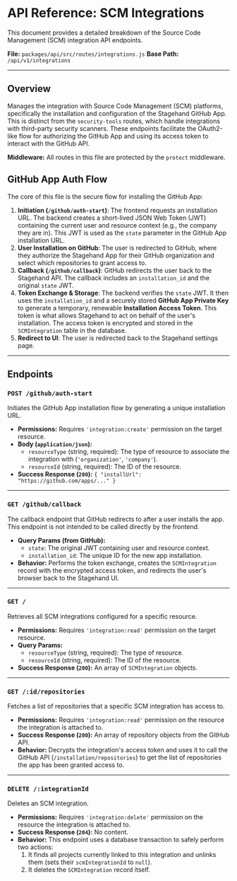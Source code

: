 # API Reference: SCM Integrations

This document provides a detailed breakdown of the Source Code Management (SCM) integration API endpoints.

**File:** `packages/api/src/routes/integrations.js`
**Base Path:** `/api/v1/integrations`

---

## Overview

Manages the integration with Source Code Management (SCM) platforms, specifically the installation and configuration of the Stagehand GitHub App. This is distinct from the `security-tools` routes, which handle integrations with third-party security scanners. These endpoints facilitate the OAuth2-like flow for authorizing the GitHub App and using its access token to interact with the GitHub API.

**Middleware:** All routes in this file are protected by the `protect` middleware.

## GitHub App Auth Flow

The core of this file is the secure flow for installing the GitHub App:

1.  **Initiation (`/github/auth-start`)**: The frontend requests an installation URL. The backend creates a short-lived JSON Web Token (JWT) containing the current user and resource context (e.g., the company they are in). This JWT is used as the `state` parameter in the GitHub App installation URL.
2.  **User Installation on GitHub**: The user is redirected to GitHub, where they authorize the Stagehand App for their GitHub organization and select which repositories to grant access to.
3.  **Callback (`/github/callback`)**: GitHub redirects the user back to the Stagehand API. The callback includes an `installation_id` and the original `state` JWT.
4.  **Token Exchange & Storage**: The backend verifies the `state` JWT. It then uses the `installation_id` and a securely stored **GitHub App Private Key** to generate a temporary, renewable **Installation Access Token**. This token is what allows Stagehand to act on behalf of the user's installation. The access token is encrypted and stored in the `SCMIntegration` table in the database.
5.  **Redirect to UI**: The user is redirected back to the Stagehand settings page.

---

## Endpoints

### `POST /github/auth-start`

Initiates the GitHub App installation flow by generating a unique installation URL.

*   **Permissions:** Requires `'integration:create'` permission on the target resource.
*   **Body (`application/json`):**
    *   `resourceType` (string, required): The type of resource to associate the integration with (`'organization'`, `'company'`).
    *   `resourceId` (string, required): The ID of the resource.
*   **Success Response (`200`):** `{ "installUrl": "https://github.com/apps/..." }`

---

### `GET /github/callback`

The callback endpoint that GitHub redirects to after a user installs the app. This endpoint is not intended to be called directly by the frontend.

*   **Query Params (from GitHub):**
    *   `state`: The original JWT containing user and resource context.
    *   `installation_id`: The unique ID for the new app installation.
*   **Behavior:** Performs the token exchange, creates the `SCMIntegration` record with the encrypted access token, and redirects the user's browser back to the Stagehand UI.

---

### `GET /`

Retrieves all SCM integrations configured for a specific resource.

*   **Permissions:** Requires `'integration:read'` permission on the target resource.
*   **Query Params:**
    *   `resourceType` (string, required): The type of resource.
    *   `resourceId` (string, required): The ID of the resource.
*   **Success Response (`200`):** An array of `SCMIntegration` objects.

---

### `GET /:id/repositories`

Fetches a list of repositories that a specific SCM integration has access to.

*   **Permissions:** Requires `'integration:read'` permission on the resource the integration is attached to.
*   **Success Response (`200`):** An array of repository objects from the GitHub API.
*   **Behavior:** Decrypts the integration's access token and uses it to call the GitHub API (`/installation/repositories`) to get the list of repositories the app has been granted access to.

---

### `DELETE /:integrationId`

Deletes an SCM integration.

*   **Permissions:** Requires `'integration:delete'` permission on the resource the integration is attached to.
*   **Success Response (`204`):** No content.
*   **Behavior:** This endpoint uses a database transaction to safely perform two actions:
    1.  It finds all projects currently linked to this integration and unlinks them (sets their `scmIntegrationId` to `null`).
    2.  It deletes the `SCMIntegration` record itself. 